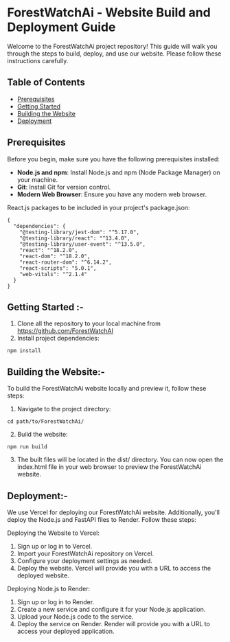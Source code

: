 # ForestWatchAi - Website Build and Deployment Guide

Welcome to the ForestWatchAi project repository! This guide will walk you through the steps to build, deploy, and use our website. Please follow these instructions carefully.

## Table of Contents

- [Prerequisites](#prerequisites)
- [Getting Started](#getting-started)
- [Building the Website](#building-the-website)
- [Deployment](#deployment)


## Prerequisites

Before you begin, make sure you have the following prerequisites installed:

- **Node.js and npm**: Install Node.js and npm (Node Package Manager) on your machine.
- **Git**: Install Git for version control.
- **Modern Web Browser**: Ensure you have any modern web browser.

React.js packages  to be included in your project's package.json:
```
{
  "dependencies": {
    "@testing-library/jest-dom": "^5.17.0",
    "@testing-library/react": "^13.4.0",
    "@testing-library/user-event": "^13.5.0",
    "react": "^18.2.0",
    "react-dom": "^18.2.0",
    "react-router-dom": "^6.14.2",
    "react-scripts": "5.0.1",
    "web-vitals": "^2.1.4"
  }
}

```
## Getting Started :-

1. Clone all the repository to your local machine from https://github.com/ForestWatchAI
2. Install project dependencies:
```
npm install
```
## Building the Website:-

To build the ForestWatchAi website locally and preview it, follow these steps:

1. Navigate to the project directory:
```
cd path/to/ForestWatchAi/

```
2. Build the website:
```
npm run build

```
3. The built files will be located in the dist/ directory. You can now open the index.html file in your web browser to preview the      ForestWatchAi website.

## Deployment:-

We use Vercel for deploying our ForestWatchAi website. Additionally, you'll deploy the Node.js and FastAPI files to Render. Follow these steps:

Deploying the Website to Vercel:

1. Sign up or log in to Vercel.
2. Import your ForestWatchAi repository on Vercel.
3. Configure your deployment settings as needed.
4. Deploy the website. Vercel will provide you with a URL to access the deployed website.

Deploying Node.js to Render:

1. Sign up or log in to Render.
2. Create a new service and configure it for your Node.js application.
3. Upload your Node.js code to the service.
4. Deploy the service on Render. Render will provide you with a URL to access your deployed application.
